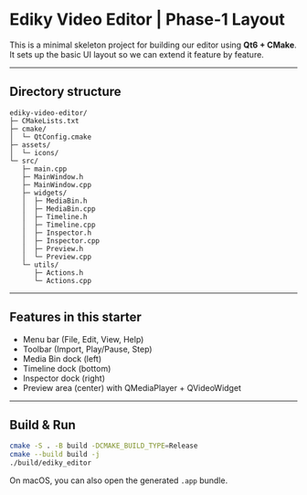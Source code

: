 # Ediky Video Editor | Phase-1 Layout

This is a minimal skeleton project for building our editor using **Qt6 + CMake**.<br>
It sets up the basic UI layout so we can extend it feature by feature.

--------------------------------------------------------------------------------

## Directory structure

```text
ediky-video-editor/
├─ CMakeLists.txt
├─ cmake/
│  └─ QtConfig.cmake
├─ assets/
│  └─ icons/
└─ src/
   ├─ main.cpp
   ├─ MainWindow.h
   ├─ MainWindow.cpp
   ├─ widgets/
   │  ├─ MediaBin.h
   │  ├─ MediaBin.cpp
   │  ├─ Timeline.h
   │  ├─ Timeline.cpp
   │  ├─ Inspector.h
   │  ├─ Inspector.cpp
   │  ├─ Preview.h
   │  └─ Preview.cpp
   └─ utils/
      ├─ Actions.h
      └─ Actions.cpp
```

--------------------------------------------------------------------------------

## Features in this starter

- Menu bar (File, Edit, View, Help)
- Toolbar (Import, Play/Pause, Step)
- Media Bin dock (left)
- Timeline dock (bottom)
- Inspector dock (right)
- Preview area (center) with QMediaPlayer + QVideoWidget

--------------------------------------------------------------------------------

## Build & Run

```bash
cmake -S . -B build -DCMAKE_BUILD_TYPE=Release
cmake --build build -j
./build/ediky_editor
```

On macOS, you can also open the generated `.app` bundle.

